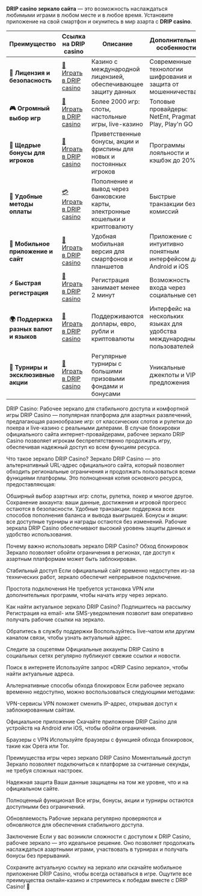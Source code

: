 

**DRIP casino зеркало сайта** — это возможность наслаждаться любимыми играми в любом месте и в любое время. Установите приложение на свой смартфон и окунитесь в мир азарта с **DRIP casino**.

| **Преимущество**                      | **Ссылка на DRIP casino**                    | **Описание**                                       | **Дополнительные особенности**                     |
|----------------------------------------|--------------------------------------------|--------------------------------------------------|--------------------------------------------------|
| **🎰 Лицензия и безопасность**         | [💎 Играть в DRIP casino](https://drp-irrs12.com/c3c47ea06) | Казино с международной лицензией, обеспечивающее защиту данных | Современные технологии шифрования и защита от мошенничества |
| **🎮 Огромный выбор игр**              | [🎉 Играть в DRIP casino](https://drp-irrs12.com/c3c47ea06) | Более 2000 игр: слоты, настольные игры, live-казино | Топовые провайдеры: NetEnt, Pragmatic Play, Play'n GO |
| **🎁 Щедрые бонусы для игроков**       | [🎯 Играть в DRIP casino](https://drp-irrs12.com/c3c47ea06) | Приветственные бонусы, акции и фриспины для новых и постоянных игроков | Программы лояльности и кэшбэк до 20% |
| **💸 Удобные методы оплаты**           | [💳 Играть в DRIP casino](https://drp-irrs12.com/c3c47ea06) | Пополнение и вывод через банковские карты, электронные кошельки и криптовалюту | Быстрые транзакции без комиссий |
| **📱 Мобильное приложение и сайт**     | [🚀 Играть в DRIP casino](https://drp-irrs12.com/c3c47ea06) | Удобная мобильная версия для смартфонов и планшетов | Приложение с интуитивно понятным интерфейсом для Android и iOS |
| **⚡ Быстрая регистрация**             | [🔑 Играть в DRIP casino](https://drp-irrs12.com/c3c47ea06) | Регистрация занимает менее 2 минут | Возможность входа через социальные сети |
| **🌍 Поддержка разных валют и языков** | [💸 Играть в DRIP casino](https://drp-irrs12.com/c3c47ea06) | Поддерживаются доллары, евро, рубли и криптовалюты | Интерфейс на нескольких языках для удобства международных пользователей |
| **🏅 Турниры и эксклюзивные акции**    | [🎲 Играть в DRIP casino](https://drp-irrs12.com/c3c47ea06) | Регулярные турниры с большими призовыми фондами и бонусами | Уникальные джекпоты и VIP-предложения |



DRIP Casino: Рабочее зеркало для стабильного доступа и комфортной игры
DRIP Casino — популярная платформа для азартных развлечений, предлагающая разнообразие игр: от классических слотов и рулетки до покера и live-казино с реальными дилерами. В случае блокировки официального сайта интернет-провайдерами, рабочее зеркало DRIP Casino позволяет игрокам беспрепятственно продолжать игру, обеспечивая надежный доступ ко всем функциям ресурса.

Что такое зеркало DRIP Casino?
Зеркало DRIP Casino — это альтернативный URL-адрес официального сайта, который позволяет обходить региональные ограничения и продолжать пользоваться всеми функциями платформы. Это полноценная копия основного ресурса, предоставляющая:

Обширный выбор азартных игр: слоты, рулетка, покер и многое другое.
Сохранение аккаунта: ваши данные, достижения и игровой прогресс остаются в безопасности.
Удобные транзакции: поддержка всех способов пополнения баланса и вывода выигрышей.
Бонусы и акции: все доступные турниры и награды остаются без изменений.
Рабочие зеркала DRIP Casino обеспечивают высокий уровень защиты данных и удобство использования.

Почему важно использовать зеркало DRIP Casino?
Обход блокировок
Зеркало позволяет обойти ограничения в регионах, где доступ к азартным платформам может быть заблокирован.

Стабильный доступ
Если официальный сайт временно недоступен из-за технических работ, зеркало обеспечит непрерывное подключение.

Простота подключения
Не требуется установка VPN или дополнительных программ, чтобы начать игру через зеркало.

Как найти актуальное зеркало DRIP Casino?
Подпишитесь на рассылку
Регистрация на email- или SMS-уведомления позволит вам оперативно получать рабочие ссылки на зеркало.

Обратитесь в службу поддержки
Воспользуйтесь live-чатом или другим каналом связи, чтобы узнать актуальный адрес.

Следите за соцсетями
Официальные аккаунты DRIP Casino в социальных сетях регулярно публикуют свежие ссылки и новости.

Поиск в интернете
Используйте запрос «DRIP Casino зеркало», чтобы найти актуальные адреса.

Альтернативные способы обхода блокировок
Если рабочее зеркало временно недоступно, можно воспользоваться следующими методами:

VPN-сервисы
VPN поможет сменить IP-адрес, открывая доступ к заблокированным сайтам.

Официальное приложение
Скачайте приложение DRIP Casino для устройств на Android или iOS, чтобы обойти ограничения.

Браузеры с VPN
Используйте браузеры с функцией обхода блокировок, такие как Opera или Tor.

Преимущества игры через зеркало DRIP Casino
Моментальный доступ
Зеркало позволяет подключиться к платформе за считанные секунды, не требуя сложных настроек.

Надежная защита
Ваши данные защищены на том же уровне, что и на официальном сайте.

Полноценный функционал
Все игры, бонусы, акции и турниры остаются доступными без ограничений.

Обновляемость
Рабочие зеркала регулярно проверяются и обновляются для обеспечения стабильного доступа.

Заключение
Если у вас возникли сложности с доступом к DRIP Casino, рабочее зеркало — это идеальное решение. Оно позволяет продолжать наслаждаться азартными играми, участвовать в турнирах и получать бонусы без прерываний.

Сохраните актуальную ссылку на зеркало или скачайте мобильное приложение DRIP Casino, чтобы всегда оставаться в игре. Ощутите все преимущества онлайн-казино и стремитесь к победам вместе с DRIP Casino! 🎰

